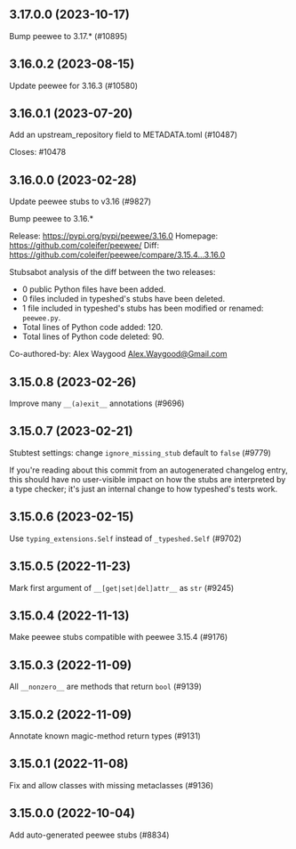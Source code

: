 ## 3.17.0.0 (2023-10-17)

Bump peewee to 3.17.* (#10895)

## 3.16.0.2 (2023-08-15)

Update peewee for 3.16.3 (#10580)

## 3.16.0.1 (2023-07-20)

Add an upstream_repository field to METADATA.toml (#10487)

Closes: #10478

## 3.16.0.0 (2023-02-28)

Update peewee stubs to v3.16 (#9827)

Bump peewee to 3.16.*

Release: https://pypi.org/pypi/peewee/3.16.0
Homepage: https://github.com/coleifer/peewee/
Diff: https://github.com/coleifer/peewee/compare/3.15.4...3.16.0

Stubsabot analysis of the diff between the two releases:
 - 0 public Python files have been added.
 - 0 files included in typeshed's stubs have been deleted.
 - 1 file included in typeshed's stubs has been modified or renamed: `peewee.py`.
 - Total lines of Python code added: 120.
 - Total lines of Python code deleted: 90.

Co-authored-by: Alex Waygood <Alex.Waygood@Gmail.com>

## 3.15.0.8 (2023-02-26)

Improve many `__(a)exit__` annotations (#9696)

## 3.15.0.7 (2023-02-21)

Stubtest settings: change `ignore_missing_stub` default to `false` (#9779)

If you're reading about this commit from an autogenerated changelog entry, this should have no user-visible impact on how the stubs are interpreted by a type checker; it's just an internal change to how typeshed's tests work.

## 3.15.0.6 (2023-02-15)

Use `typing_extensions.Self` instead of `_typeshed.Self` (#9702)

## 3.15.0.5 (2022-11-23)

Mark first argument of `__[get|set|del]attr__` as `str` (#9245)

## 3.15.0.4 (2022-11-13)

Make peewee stubs compatible with peewee 3.15.4 (#9176)

## 3.15.0.3 (2022-11-09)

All `__nonzero__` are methods that return `bool` (#9139)

## 3.15.0.2 (2022-11-09)

Annotate known magic-method return types (#9131)

## 3.15.0.1 (2022-11-08)

Fix and allow classes with missing metaclasses (#9136)

## 3.15.0.0 (2022-10-04)

Add auto-generated peewee stubs (#8834)


